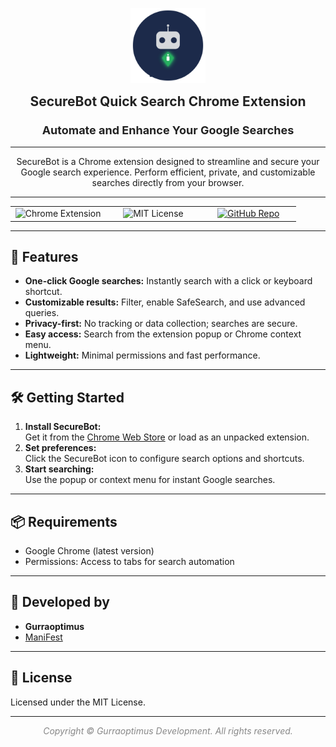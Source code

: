 <p align="center">
    <img src="https://raw.githubusercontent.com/gurraoptimus/SecureBot/refs/heads/gh-page/assets/securebot-logo.svg" alt="SecureBot Logo" width="120" />
</p>

<div align="center">

<span style="font-size:1.5em; font-weight:bold; color:#222;">SecureBot Quick Search Chrome Extension</span>
### <span style="font-size:1.1em; color:#222;">Automate and Enhance Your Google Searches</span>

---

SecureBot is a Chrome extension designed to streamline and secure your Google search experience. Perform efficient, private, and customizable searches directly from your browser.

</div>

---

<div align="center">

<table>
    <tr>
        <td align="center" width="33%">
            <img src="https://img.shields.io/badge/Chrome-Extension-blue?logo=googlechrome" alt="Chrome Extension" />
        </td>
        <td align="center" width="33%">
            <img src="https://img.shields.io/badge/License-MIT-green.svg" alt="MIT License" />
        </td>
        <td align="center" width="33%">
            <a href="https://github.com/gurraoptimus/SecureBot/tree/gh-page">
                <img src="https://img.shields.io/badge/GitHub-Repository-black?logo=github" alt="GitHub Repo" />
            </a>
        </td>
    </tr>
</table>

</div>

---

## 🚀 Features

- **One-click Google searches:** Instantly search with a click or keyboard shortcut.
- **Customizable results:** Filter, enable SafeSearch, and use advanced queries.
- **Privacy-first:** No tracking or data collection; searches are secure.
- **Easy access:** Search from the extension popup or Chrome context menu.
- **Lightweight:** Minimal permissions and fast performance.

---

## 🛠️ Getting Started

1. **Install SecureBot:**  
   Get it from the [Chrome Web Store](https://chrome.google.com/webstore) or load as an unpacked extension.
2. **Set preferences:**  
   Click the SecureBot icon to configure search options and shortcuts.
3. **Start searching:**  
   Use the popup or context menu for instant Google searches.

---

## 📦 Requirements

- Google Chrome (latest version)
- Permissions: Access to tabs for search automation

---

## 👤 Developed by

- **Gurraoptimus**
- [ManiFest](https://github.com/gurraoptimus/SecureBot/blob/manifest.json)

---

## 📄 License

Licensed under the MIT License.

---

<div align="center" style="color:#888;">
    <em>Copyright &copy; Gurraoptimus Development. All rights reserved.</em>
</div>
